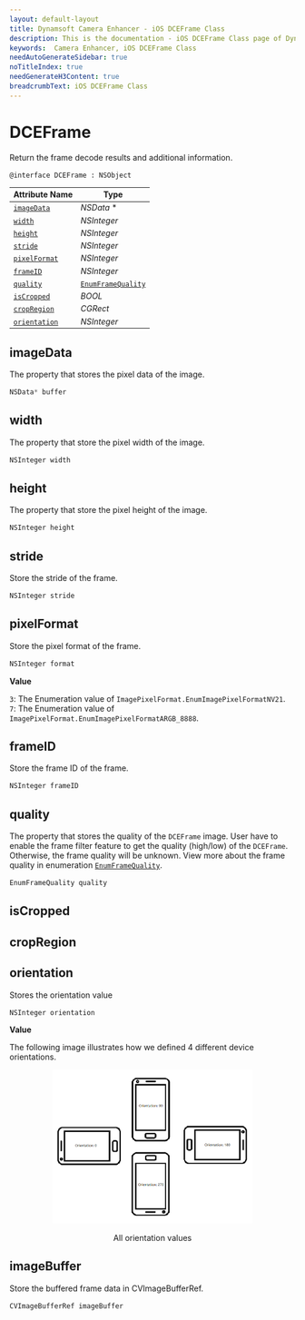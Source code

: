 ```yaml
---
layout: default-layout
title: Dynamsoft Camera Enhancer - iOS DCEFrame Class
description: This is the documentation - iOS DCEFrame Class page of Dynamsoft Camera Enhancer.
keywords:  Camera Enhancer, iOS DCEFrame Class
needAutoGenerateSidebar: true
noTitleIndex: true
needGenerateH3Content: true
breadcrumbText: iOS DCEFrame Class
---
```


# DCEFrame

Return the frame decode results and additional information.

```objc
@interface DCEFrame : NSObject
```

| Attribute Name | Type |
|------|------|
| [`imageData`](#imagedata) | *NSData* * |
| [`width`](#width) | *NSInteger* |
| [`height`](#height) | *NSInteger* |
| [`stride`](#stride) | *NSInteger* |
| [`pixelFormat`](#pixelformat) | *NSInteger* |
| [`frameID`](#frameid) | *NSInteger* |
| [`quality`](#quality) | [`EnumFrameQuality`]({{site.barcode-enum}}enum-frame-quality.html) |
| [`isCropped`](#iscropped) | *BOOL* |
| [`cropRegion`](#cropregion) | *CGRect* |
| [`orientation`](#orientation) | *NSInteger* |

## imageData

The property that stores the pixel data of the image.

```objectivec
NSData* buffer
```

## width

The property that store the pixel width of the image.

```objectivec
NSInteger width
```

## height

The property that store the pixel height of the image.

```objectivec
NSInteger height
```

## stride

Store the stride of the frame.

```objectivec
NSInteger stride
```

## pixelFormat

Store the pixel format of the frame.

```objectivec
NSInteger format
```

**Value**

`3`: The Enumeration value of `ImagePixelFormat.EnumImagePixelFormatNV21`.  
`7`: The Enumeration value of `ImagePixelFormat.EnumImagePixelFormatARGB_8888`.

## frameID

Store the frame ID of the frame.

```objectivec
NSInteger frameID
```

## quality

The property that stores the quality of the `DCEFrame` image. User have to enable the frame filter feature to get the quality (high/low) of the `DCEFrame`. Otherwise, the frame quality will be unknown. View more about the frame quality in enumeration [`EnumFrameQuality`]({{site.barcode-enum}}enum-frame-quality.html).

```objectivec
EnumFrameQuality quality
```

## isCropped

## cropRegion

## orientation

Stores the orientation value

```objectivec
NSInteger orientation
```

**Value**

The following image illustrates how we defined 4 different device orientations.

<div align="center">
    <p><img src="assets/getOrientation.png" width="70%" alt="getOrientation"></p>
    <p>All orientation values</p>
</div>

## imageBuffer

Store the buffered frame data in CVImageBufferRef.

```objectivec
CVImageBufferRef imageBuffer
```
